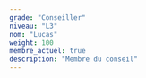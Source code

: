 ```yaml
---
grade: "Conseiller"
niveau: "L3"
nom: "Lucas"
weight: 100
membre_actuel: true
description: "Membre du conseil"
---
```

